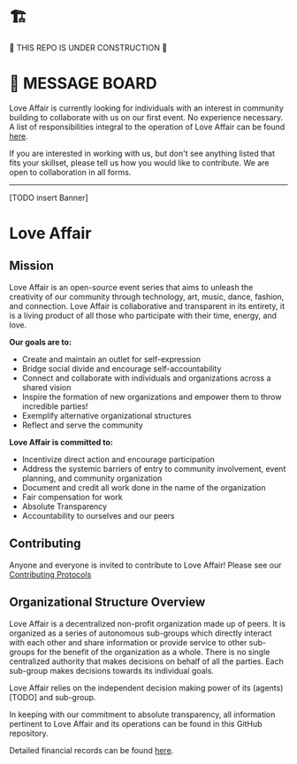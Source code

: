 # 🏗️
🚧 THIS REPO IS UNDER CONSTRUCTION 🚧

# 🚧 MESSAGE BOARD

Love Affair is currently looking for individuals with an interest in community
building to collaborate with us on our first event. No experience necessary. A
list of responsibilities integral to the operation of Love Affair can be found
[here](./COOPERATIONS.md).

If you are interested in working with us, but don't see anything listed that
fits your skillset, please tell us how you would like to contribute. We are
open to collaboration in all forms.

______

[TODO insert Banner]

# Love Affair

## Mission

Love Affair is an open-source event series that aims to unleash the
creativity of our community through technology, art, music, dance, fashion, and
connection. Love Affair is collaborative and transparent in its entirety, it is
a living product of all those who participate with their time, energy, and love.

**Our goals are to:**

 - Create and maintain an outlet for self-expression
 - Bridge social divide and encourage self-accountability
 - Connect and collaborate with individuals and organizations across a shared vision
 - Inspire the formation of new organizations and empower them to throw
   incredible parties!
 - Exemplify alternative organizational structures
 - Reflect and serve the community

**Love Affair is committed to:**


 - Incentivize direct action and encourage participation
 - Address the systemic barriers of entry to community involvement, event planning, and community organization
 - Document and credit all work done in the name of the organization
 - Fair compensation for work
 - Absolute Transparency
 - Accountability to ourselves and our peers

## Contributing

Anyone and everyone is invited to contribute to Love Affair! Please 
see our [Contributing Protocols](./PROTOCOLS.md#miscellaneous-contributing)


## Organizational Structure Overview

Love Affair is a decentralized non-profit organization made up of peers. It is
organized as a series of autonomous sub-groups which directly interact with
each other and share information or provide service to other sub-groups for the
benefit of the organization as a whole. There is no single centralized
authority that makes decisions on behalf of all the parties. Each sub-group
makes decisions towards its individual goals.

Love Affair relies on the independent decision making power of its
(agents)[TODO] and sub-group.  

In keeping with our commitment to absolute transparency, all information
pertinent to Love Affair and its operations can be found in this GitHub
repository.

Detailed financial records can be found [here](./FINANCIAL.md).
